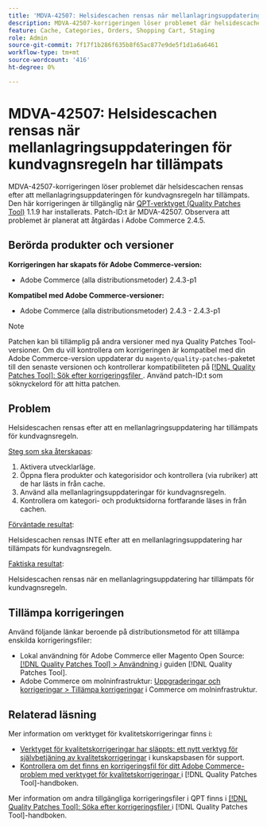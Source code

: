 ```yaml
---
title: 'MDVA-42507: Helsidescachen rensas när mellanlagringsuppdateringen för kundvagnsregel har tillämpats'
description: MDVA-42507-korrigeringen löser problemet där helsidescachen rensas efter att mellanlagringsuppdateringen för kundvagnsregeln har tillämpats. Den här korrigeringen är tillgänglig när [QPT-verktyget (Quality Patches Tool)](https://experienceleague.adobe.com/en/docs/commerce-knowledge-base/kb/announcements/commerce-announcements/magento-quality-patches-released-new-tool-to-self-serve-quality-patches) 1.1.9 är installerat. Patch-ID:t är MDVA-42507. Observera att problemet är planerat att åtgärdas i Adobe Commerce 2.4.5.
feature: Cache, Categories, Orders, Shopping Cart, Staging
role: Admin
source-git-commit: 7f17f1b286f635b8f65ac877e9de5f1d1a6a6461
workflow-type: tm+mt
source-wordcount: '416'
ht-degree: 0%

---
```


# MDVA-42507: Helsidescachen rensas när mellanlagringsuppdateringen för kundvagnsregeln har tillämpats

MDVA-42507-korrigeringen löser problemet där helsidescachen rensas efter att mellanlagringsuppdateringen för kundvagnsregeln har tillämpats. Den här korrigeringen är tillgänglig när [QPT-verktyget (Quality Patches Tool)](https://experienceleague.adobe.com/en/docs/commerce-knowledge-base/kb/announcements/commerce-announcements/magento-quality-patches-released-new-tool-to-self-serve-quality-patches) 1.1.9 har installerats. Patch-ID:t är MDVA-42507. Observera att problemet är planerat att åtgärdas i Adobe Commerce 2.4.5.

## Berörda produkter och versioner

**Korrigeringen har skapats för Adobe Commerce-version:**

* Adobe Commerce (alla distributionsmetoder) 2.4.3-p1

**Kompatibel med Adobe Commerce-versioner:**

* Adobe Commerce (alla distributionsmetoder) 2.4.3 - 2.4.3-p1

>[!NOTE]
>
>Patchen kan bli tillämplig på andra versioner med nya Quality Patches Tool-versioner. Om du vill kontrollera om korrigeringen är kompatibel med din Adobe Commerce-version uppdaterar du `magento/quality-patches`-paketet till den senaste versionen och kontrollerar kompatibiliteten på [[!DNL Quality Patches Tool]: Sök efter korrigeringsfiler ](https://experienceleague.adobe.com/en/docs/commerce-knowledge-base/kb/announcements/commerce-announcements/magento-quality-patches-released-new-tool-to-self-serve-quality-patches). Använd patch-ID:t som söknyckelord för att hitta patchen.

## Problem

Helsidescachen rensas efter att en mellanlagringsuppdatering har tillämpats för kundvagnsregeln.

<u>Steg som ska återskapas</u>:

1. Aktivera utvecklarläge.
1. Öppna flera produkter och kategorisidor och kontrollera (via rubriker) att de har lästs in från cache.
1. Använd alla mellanlagringsuppdateringar för kundvagnsregeln.
1. Kontrollera om kategori- och produktsidorna fortfarande läses in från cachen.

<u>Förväntade resultat</u>:

Helsidescachen rensas INTE efter att en mellanlagringsuppdatering har tillämpats för kundvagnsregeln.

<u>Faktiska resultat</u>:

Helsidescachen rensas när en mellanlagringsuppdatering har tillämpats för kundvagnsregeln.

## Tillämpa korrigeringen

Använd följande länkar beroende på distributionsmetod för att tillämpa enskilda korrigeringsfiler:

* Lokal användning för Adobe Commerce eller Magento Open Source: [[!DNL Quality Patches Tool] > Användning ](/help/tools/quality-patches-tool/usage.md) i guiden [!DNL Quality Patches Tool].
* Adobe Commerce om molninfrastruktur: [Uppgraderingar och korrigeringar > Tillämpa korrigeringar](https://experienceleague.adobe.com/docs/commerce-cloud-service/user-guide/develop/upgrade/apply-patches.html) i Commerce om molninfrastruktur.

## Relaterad läsning

Mer information om verktyget för kvalitetskorrigeringar finns i:

* [Verktyget för kvalitetskorrigeringar har släppts: ett nytt verktyg för självbetjäning av kvalitetskorrigeringar](https://experienceleague.adobe.com/en/docs/commerce-knowledge-base/kb/announcements/commerce-announcements/magento-quality-patches-released-new-tool-to-self-serve-quality-patches) i kunskapsbasen för support.
* [Kontrollera om det finns en korrigeringsfil för ditt Adobe Commerce-problem med verktyget för kvalitetskorrigeringar ](/help/tools/quality-patches-tool/patches-available-in-qpt/check-patch-for-magento-issue-with-magento-quality-patches.md) i [!DNL Quality Patches Tool]-handboken.

Mer information om andra tillgängliga korrigeringsfiler i QPT finns i [[!DNL Quality Patches Tool]: Söka efter korrigeringsfiler ](https://experienceleague.adobe.com/tools/commerce-quality-patches/index.html) i [!DNL Quality Patches Tool]-handboken.
